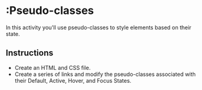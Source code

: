 # :Pseudo-classes

In this activity you'll use pseudo-classes to style elements based on their state.

## Instructions

- Create an HTML and CSS file.
- Create a series of links and modify the pseudo-classes associated with their Default, Active, Hover, and Focus States.
